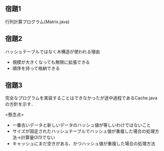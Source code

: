 ## 宿題1
行列計算プログラム(Matrix.java)

## 宿題2
ハッシュテーブルではなく木構造が使われる理由
- 規模が大きくなっても無限に拡張できる
- 順序を持って格納できる

## 宿題3
完全なプログラムを実装することはできなかったが途中過程であるCache.javaの方針を示す．

<懸念点>
- 一番古いデータと新しいデータのハッシュ値が等しいわけではないこと
- サイズが固定されたハッシュテーブルでハッシュ値が重複した場合の処理方法->計算量O(1)でない
- キャッシュにまだ空きがある、かつハッシュ値が重複した場合の処理方法

